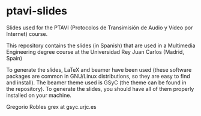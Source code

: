 ptavi-slides
============

Slides used for the PTAVI (Protocolos de Transimisión de Audio y Vídeo por Internet) course.

This repository contains the slides (in Spanish) that are used in a Multimedia Engineering degree course at the Universidad Rey Juan Carlos (Madrid, Spain)

To generate the slides, LaTeX and beamer have been used (these software packages are common in GNU/Linux distributions, so they are easy to find and install). The beamer theme used is GSyC (the theme can be found in the repository). To generate the slides, you should have all of them properly installed on your machine.

Gregorio Robles
grex at gsyc.urjc.es
